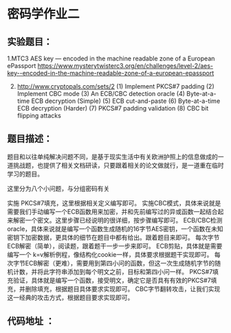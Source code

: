 # 密码学作业二

## 实验题目：
1.MTC3 AES key — encoded in the machine readable zone of a European ePassport
https://www.mysterytwisterc3.org/en/challenges/level-2/aes-key--encoded-in-the-machine-readable-zone-of-a-european-epassport

2. http://www.cryptopals.com/sets/2
(1) Implement PKCS#7 padding
(2) Implement CBC mode
(3) An ECB/CBC detection oracle
(4) Byte-at-a-time ECB decryption (Simple)
(5) ECB cut-and-paste
(6) Byte-at-a-time ECB decryption (Harder)
(7) PKCS#7 padding validation
(8) CBC bit flipping attacks

## 题目描述：
题目和以往单纯解决问题不同，是基于现实生活中有关欧洲护照上的信息做成的一道挑战题，也提供了相关文档研读，只要跟着相关的论文做就行，是一道重在临时学习的题目。

这里分为八个小问题，与分组密码有关

实施 PKCS#7填充，这里根据相关定义编写即可。
实施CBC模式，具体来说就是需要我们手动编写一个ECB函数用来加密，并和先前编写过的异或函数一起结合起来解密一个密文。这里步骤已经说明的很详细，按步骤编写即可。
ECB/CBC检测oracle，具体来说就是编写一个函数生成随机的16字节AES密钥，一个函数在未知密钥下加密数据，更具体的细节在题目中都有给出。跟着题目来即可。
每次字节ECB解密（简单），阅读题，跟着题干一步一步来即可。
ECB剪贴，具体就是需要编写一个 k=v解析例程，像结构化cookie一样，具体要求根据题干实现即可。
每次字节ECB解密（更难），需要用到第四小问的函数，但这一次生成随机字节的随机计数，并将此字符串添加到每个明文之前，目标和第四小问一样。
PKCS#7填充验证，具体就是编写一个函数，接受明文，确定它是否具有有效的PKCS#7填充，并删除填充，根据题目具体要求实现即可。
CBC字节翻转攻击，让我们实现这一经典的攻击方式，根据题目要求实现即可。

## 代码地址 ： 
